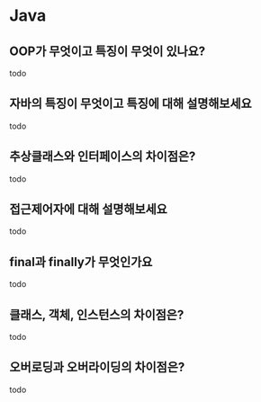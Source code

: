 # Java

## OOP가 무엇이고 특징이 무엇이 있나요?

todo

## 자바의 특징이 무엇이고 특징에 대해 설명해보세요

todo

## 추상클래스와 인터페이스의 차이점은?

todo

## 접근제어자에 대해 설명해보세요

todo

## final과 finally가 무엇인가요

todo

## 클래스, 객체, 인스턴스의 차이점은?

todo

## 오버로딩과 오버라이딩의 차이점은?

todo

